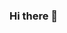 ### Hi there 👋

<!--
**andrewreams/andrewreams** is a ✨ _special_ ✨ repository because its `README.md` (this file) appears on your GitHub profile.

Here are some ideas to get you started:

- 🔭 I’m currently working on ... Anything sourcing, recruiting and new technologies
- 🌱 I’m currently learning ... SPHR and HTML
- 👯 I’m looking to collaborate on ... Campus and Technical Recruiting
- 🤔 I’m looking for help with ... sourcing tools
- 💬 Ask me about ... opportunities at NTT DATA
- 📫 How to reach me: ... andrew.reams@nttdata.com
- 😄 Pronouns: ... He/Him
- ⚡ Fun fact: ... I drink Arnold Palmers like they are going out of style
-->

